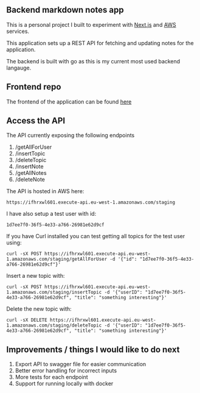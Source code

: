 ## Backend markdown notes app

This is a personal project I built to experiment with [Next.js](https://nextjs.org/) and [AWS](https://aws.amazon.com/) services.

This application sets up a REST API for fetching and updating notes for the application.

The backend is built with go as this is my current most used backend langauge.


## Frontend repo

The frontend of the application can be found [here](https://github.com/KyleJonesNV/frontend-notes)


## Access the API

The API currently exposing the following endpoints
<ol>
  <li>/getAllForUser</li>
  <li>/insertTopic</li>
  <li>/deleteTopic</li>
  <li>/insertNote</li>
  <li>/getAllNotes</li>
  <li>/deleteNote</li>
</ol> 


The API is hosted in AWS here:

`https://ifhrxwl601.execute-api.eu-west-1.amazonaws.com/staging`

I have also setup a test user with id: 

`1d7ee7f0-36f5-4e33-a766-26981e62d9cf`

If you have Curl installed you can test getting all topics for the test user using:

```
curl -sX POST https://ifhrxwl601.execute-api.eu-west-1.amazonaws.com/staging/getAllForUser -d '{"id": "1d7ee7f0-36f5-4e33-a766-26981e62d9cf"}'
```

Insert a new topic with:

```
curl -sX POST https://ifhrxwl601.execute-api.eu-west-1.amazonaws.com/staging/insertTopic -d '{"userID": "1d7ee7f0-36f5-4e33-a766-26981e62d9cf", "title": "something interesting"}'
```

Delete the new topic with:

```
curl -sX DELETE https://ifhrxwl601.execute-api.eu-west-1.amazonaws.com/staging/deleteTopic -d '{"userID": "1d7ee7f0-36f5-4e33-a766-26981e62d9cf", "title": "something interesting"}'
```


## Improvements / things I would like to do next

<ol>
  <li>Export API to swagger file for easier communication</li>
  <li>Better error handling for incorrect inputs</li>
  <li>More tests for each endpoint</li>
  <li>Support for running locally with docker</li>
</ol> 
